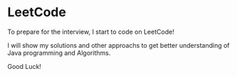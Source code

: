 # LeetCode
To prepare for the interview, I start to code on LeetCode!

I will show my solutions and other approachs to get better understanding of Java programming and Algorithms.

Good Luck!
